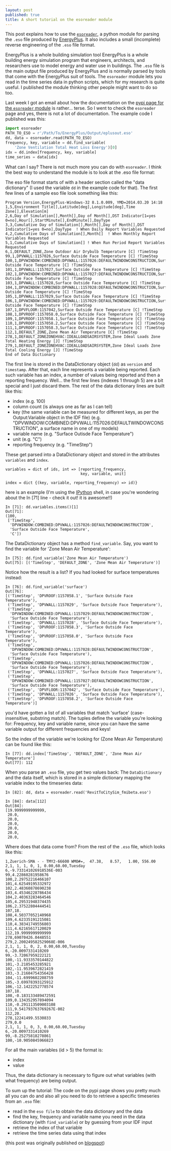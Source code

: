 ```yaml
---
layout: post
published: true
title: A short tutorial on the esoreader module
---
```


This post explains how to use the [`esoreader`](https://github.com/daren-thomas/esoreader), a python module for parsing the `.eso` file produced by [EnergyPlus](http://apps1.eere.energy.gov/buildings/energyplus/). It also includes a small (incomplete) reverse engineering of the `.eso` file format.

EnergyPlus is a whole building simulation tool EnergyPlus is a whole building energy simulation program that engineers, architects, and researchers use to model energy and water use in buildings. The `.eso` file is the main output file produced by EnergyPlus and is normally parsed by tools that come with the EnergyPlus suit of tools. The `esoreader` module lets you read in the time series data in python scripts, which for my research is quite useful. I published the module thinking other people might want to do so too.

Last week I got an email about how the documentation on the [pypi page for the `esoreader` module](https://pypi.python.org/pypi/esoreader) is rather... terse. So I went to check the `esoreader` page and yes, there is not a lot of documentation. The example code I published was this:

```python
import esoreader
PATH_TO_ESO = r'/Path/To/EnergyPlus/Output/eplusout.eso'
dd, data = esoreader.read(PATH_TO_ESO)
frequency, key, variable = dd.find_variable(
    'Zone Ventilation Total Heat Loss Energy')[0]
idx = dd.index[frequency, key, variable]
time_series = data[idx] 
```

What can I say? There is not much more you can do with `esoreader`. I think the best way to understand the module is to look at the .eso file format:

The eso file format starts of with a header section called the "data dictionary" (I used the variable `dd` in the example code for that). The first few lines of a sample eso file look something like this:

    Program Version,EnergyPlus-Windows-32 8.1.0.009, YMD=2014.03.20 14:18
    1,5,Environment Title[],Latitude[deg],Longitude[deg],Time Zone[],Elevation[m]
    2,6,Day of Simulation[],Month[],Day of Month[],DST Indicator[1=yes 0=no],Hour[],StartMinute[],EndMinute[],DayType
    3,3,Cumulative Day of Simulation[],Month[],Day of Month[],DST Indicator[1=yes 0=no],DayType  ! When Daily Report Variables Requested
    4,2,Cumulative Days of Simulation[],Month[]  ! When Monthly Report Variables Requested
    5,1,Cumulative Days of Simulation[] ! When Run Period Report Variables Requested
    6,1,DEFAULT_ZONE,Zone Outdoor Air Drybulb Temperature [C] !TimeStep
    99,1,DPVWALL:1157026,Surface Outside Face Temperature [C] !TimeStep
    100,1,DPVWINDOW:COMBINED:DPVWALL:1157026:DEFAULTWINDOWCONSTRUCTION,Surface Outside Face Temperature [C] !TimeStep
    101,1,DPVWALL:1157027,Surface Outside Face Temperature [C] !TimeStep
    102,1,DPVWINDOW:COMBINED:DPVWALL:1157027:DEFAULTWINDOWCONSTRUCTION,Surface Outside Face Temperature [C] !TimeStep
    103,1,DPVWALL:1157028,Surface Outside Face Temperature [C] !TimeStep
    104,1,DPVWINDOW:COMBINED:DPVWALL:1157028:DEFAULTWINDOWCONSTRUCTION,Surface Outside Face Temperature [C] !TimeStep
    105,1,DPVWALL:1157029,Surface Outside Face Temperature [C] !TimeStep
    106,1,DPVWINDOW:COMBINED:DPVWALL:1157029:DEFAULTWINDOWCONSTRUCTION,Surface Outside Face Temperature [C] !TimeStep
    107,1,DPVFLOOR:1157042,Surface Outside Face Temperature [C] !TimeStep
    108,1,DPVROOF:1157058.0,Surface Outside Face Temperature [C] !TimeStep
    109,1,DPVROOF:1157058.1,Surface Outside Face Temperature [C] !TimeStep
    110,1,DPVROOF:1157058.2,Surface Outside Face Temperature [C] !TimeStep
    111,1,DPVROOF:1157058.3,Surface Outside Face Temperature [C] !TimeStep
    112,1,DEFAULT_ZONE,Zone Mean Air Temperature [C] !TimeStep
    278,1,DEFAULT_ZONEZONEHVAC:IDEALLOADSAIRSYSTEM,Zone Ideal Loads Zone Total Heating Energy [J] !TimeStep
    279,1,DEFAULT_ZONEZONEHVAC:IDEALLOADSAIRSYSTEM,Zone Ideal Loads Zone Total Cooling Energy [J] !TimeStep
    End of Data Dictionary

The first line is stored in the DataDictionary object (`dd`) as `version` and `timestamp`. After that, each line represents a variable being reported. Each such variable has an index, a number of values being reported and then a reporting frequency. Well... the first few lines (indexes 1 through 5) are a bit special and I just discard them. The rest of the data dictionary lines are built like this:

- index (e.g. 100)
- column count (is always one as far as I can tell)
- key (the same variable can be measured for different keys, as per the Output:Variable object in the IDF file)
  (e.g. "DPVWINDOW:COMBINED:DPVWALL:1157026:DEFAULTWINDOWCONSTRUCTION", a surface name in one of my models)
- variable name (e.g. "Surface Outisde Face Temperature")
- unit (e.g. "C")
- reporting frequency (e.g. "TimeStep")

These get parsed into a DataDictionary object and stored in the attributes `variables` and `index`.

    variables = dict of ids, int => [reporting_frequency,
                                     key, variable, unit]
    
    index = dict {(key, variable, reporting_frequency) => id)}

here is an example (I'm using the [IPython](http://ipython.org/) shell, in case you're wondering about the In [71] line - check it out! it is awesome!!)

    In [71]: dd.variables.items()[1]
    Out[71]:
    (100,
     ['TimeStep',
      'DPVWINDOW:COMBINED:DPVWALL:1157026:DEFAULTWINDOWCONSTRUCTION',
      'Surface Outside Face Temperature',
      'C'])

The DataDictionary object has a method `find_variable`. Say, you want to find the variable for 'Zone Mean Air Temperature':

    In [75]: dd.find_variable('Zone Mean Air Temperature')
    Out[75]: [('TimeStep', 'DEFAULT_ZONE', 'Zone Mean Air Temperature')]

Notice how the result is a list? If you had looked for surface temperatures instead:

    In [76]: dd.find_variable('surface')
    Out[76]:
    [('TimeStep', 'DPVROOF:1157058.1', 'Surface Outside Face Temperature'),
     ('TimeStep', 'DPVWALL:1157029', 'Surface Outside Face Temperature'),
     ('TimeStep',
      'DPVWINDOW:COMBINED:DPVWALL:1157029:DEFAULTWINDOWCONSTRUCTION',
      'Surface Outside Face Temperature'),
     ('TimeStep', 'DPVWALL:1157028', 'Surface Outside Face Temperature'),
     ('TimeStep', 'DPVROOF:1157058.3', 'Surface Outside Face Temperature'),
     ('TimeStep', 'DPVROOF:1157058.0', 'Surface Outside Face Temperature'),
     ('TimeStep',
      'DPVWINDOW:COMBINED:DPVWALL:1157028:DEFAULTWINDOWCONSTRUCTION',
      'Surface Outside Face Temperature'),
     ('TimeStep',
      'DPVWINDOW:COMBINED:DPVWALL:1157026:DEFAULTWINDOWCONSTRUCTION',
      'Surface Outside Face Temperature'),
     ('TimeStep', 'DPVWALL:1157027', 'Surface Outside Face Temperature'),
     ('TimeStep',
      'DPVWINDOW:COMBINED:DPVWALL:1157027:DEFAULTWINDOWCONSTRUCTION',
      'Surface Outside Face Temperature'),
     ('TimeStep', 'DPVFLOOR:1157042', 'Surface Outside Face Temperature'),
     ('TimeStep', 'DPVWALL:1157026', 'Surface Outside Face Temperature'),
     ('TimeStep', 'DPVROOF:1157058.2', 'Surface Outside Face Temperature')]

you'd have gotten a list of all variables that match 'surface' (case-insensitive, substring match). The tuples define the variable you're looking for: Frequency, key and variable name, since you can have the same variable output for different frequencies and keys!

So the index of the variable we're looking for (Zone Mean Air Temperature) can be found like this:

    In [77]: dd.index['TimeStep', 'DEFAULT_ZONE', 'Zone Mean Air Temperature']
    Out[77]: 112

When you parse an `.eso` file, you get two values back: The `DataDictionary` and the data itself, which is stored in a simple dictionary mapping the variable index to the timeseries data:

    In [82]: dd, data = esoreader.read('RevitToCitySim_fmibeta.eso')
    
    In [84]: data[112]
    Out[84]:
    [19.9999999999999,
     20.0,
     20.0,
     20.0,
     20.0,
     20.0,
     20.0,

Where does that data come from? From the rest of the `.eso` file, which looks like this:

    1,Zuerich-SMA - - TMY2-66600 WMO#=,  47.38,   8.57,   1.00, 556.00
    2,1, 1, 1, 0, 1, 0.00,60.00,Tuesday        
    6,-9.733141026918536E-003
    99,4.22860281958676
    100,2.29752216466107
    101,4.62549195332972
    102,2.48360878690238
    103,4.45346228786434
    104,2.40363283464546
    105,4.29531948374435
    106,2.37522804444541
    107,18.
    108,4.50377052140968
    109,4.62335191215081
    110,4.38341749556803
    111,4.62165617120029
    112,19.9999999999999
    278,69070426.0448551
    279,2.200249582529068E-006
    2,1, 1, 1, 0, 2, 0.00,60.00,Tuesday        
    6,-20.0097331410269
    99,-3.72067959222121
    100,-11.9333570144822
    101,-3.2185453285921
    102,-11.9539672821419
    103,-3.21604754356428
    104,-11.6999602208759
    105,-3.69978393125912
    106,-12.1422252778574
    107,18.
    108,-0.183133489472591
    109,0.134352957894094
    110,-0.291113509003108
    111,9.541793763769267E-002
    112,20.
    278,12241499.5530833
    279,0.0
    2,1, 1, 1, 0, 3, 0.00,60.00,Tuesday        
    6,-20.0097331410269
    99,-8.25275818278861
    100,-10.9050845966823

For all the main variables (id > 5) the format is:

- index
- value

Thus, the data dictionary is necessary to figure out what variables (with what frequency) are being output.

To sum up the tutorial: The code on the pypi page shows you pretty much all you can do and also all you need to do to retrieve a specific timeseries from an `.eso` file:

* read in the `eso file` to obtain the data dictionary and the data
* find the key, frequency and variable name you need in the data dictionary (with `find_variable`) or by guessing from your IDF input
* retrieve the index of that variable
* retrieve the time series data using that index



(this post was originally published on [blogspot](https://darenatwork.blogspot.com/2014/12/))
